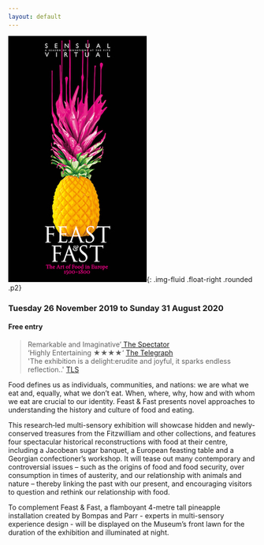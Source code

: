 ```yaml
---
layout: default
---
```


!["Pineapple on glassware stand"](/images/layouts/ffpaint.jpg){: .img-fluid .float-right .rounded .p2}  

<h3 class="text-center">Tuesday 26 November 2019 to Sunday 31 August 2020</h3>
<h4 class="text-center font-weight-bold">Free entry</h4>

<blockquote class="blockquote text-center">
  <p>Remarkable and Imaginative’<a href="https://www.spectator.co.uk/2019/11/remarkable-and-imaginative-fitzwilliam-museums-the-art-of-food-reviewed"> The Spectator</a><br/>
  ‘Highly Entertaining &#9733;&#9733;&#9733;&#9733;‘     
  <a href="https://www.telegraph.co.uk/art/reviews/feast-fast-art-food-europe-review-fitzwilliam-banquet-morsels/">The Telegraph</a><br />
  'The exhibition is a delight:erudite and joyful, it sparks endless reflection..' <a href="https://www.the-tls.co.uk/articles/all-things-nice/">TLS</a></p>
</blockquote>



Food defines us as individuals, communities, and nations: we are what we eat and,
equally, what we don’t eat. When, where, why, how and with whom we eat are crucial to our identity. Feast & Fast presents novel approaches to understanding the history and culture of food and eating.

This research‐led multi-sensory exhibition will showcase hidden and newly‐conserved treasures from the Fitzwilliam and other collections, and features four spectacular historical reconstructions with food at their centre, including a Jacobean sugar banquet, a European feasting table and a Georgian confectioner’s workshop. It will tease out many contemporary and controversial issues – such as the origins of food and food security, over consumption in times of austerity, and our relationship with animals and nature – thereby linking the past with our present, and encouraging visitors to question and rethink our relationship with food.

To complement Feast & Fast, a flamboyant 4-metre tall pineapple installation created by Bompas and Parr - experts in multi-sensory experience
design - will be displayed on the Museum’s front lawn for the duration of the
exhibition and illuminated at night.

<!-- !["Sensual Virtual banner advert"](/images/layouts/SV.png){: .img-fluid rounded } -->
